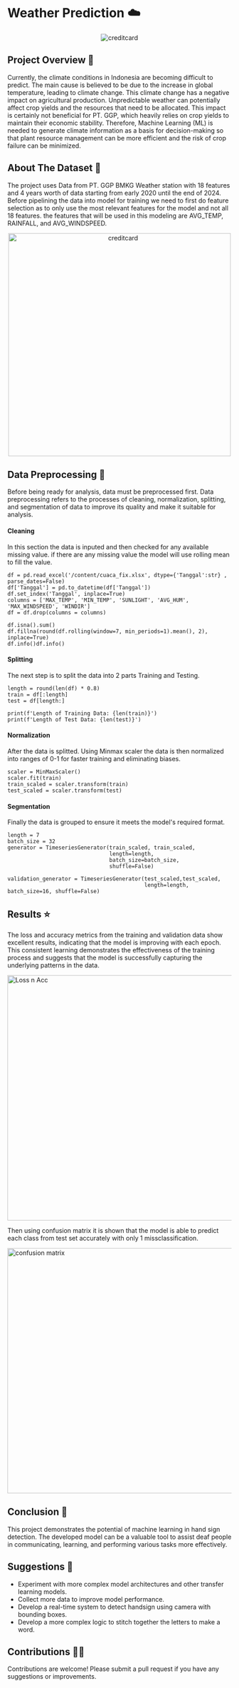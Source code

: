 # Weather Prediction ☁️
<div align="center">
  <img src="https://github.com/williiiamr/ASL_Recoginition/blob/master/img/ASL_cover.png" alt="creditcard">
</div>

## Project Overview 📑
Currently, the climate conditions in Indonesia are becoming difficult to predict. The main cause is believed to be due to the increase in global temperature, leading to climate change. This climate change has a negative impact on agricultural production. Unpredictable weather can potentially affect crop yields and the resources that need to be allocated. This impact is certainly not beneficial for PT. GGP, which heavily relies on crop yields to maintain their economic stability. Therefore, Machine Learning (ML) is needed to generate climate information as a basis for decision-making so that plant resource management can be more efficient and the risk of crop failure can be minimized.

## About The Dataset 📅
The project uses Data from PT. GGP BMKG Weather station with 18 features and 4 years worth of data starting from early 2020 until the end of 2024. Before pipelining the data into model for training we need to first do feature selection as to only use the most relevant features for the model and not all 18 features. the features that will be used in this modeling are AVG_TEMP, RAINFALL, and AVG_WINDSPEED. 
<div align="center">
  <img src="https://github.com/williiiamr/Weather-Prediction/blob/master/img/dataset.png" alt="creditcard" width='500'>
</div>

## Data Preprocessing 🔗
Before being ready for analysis, data must be preprocessed first. Data preprocessing refers to the processes of cleaning, normalization, splitting, and segmentation of data to improve its quality and make it suitable for analysis.
<br>
#### Cleaning
In this section the data is inputed and then checked for any available missing value. if there are any missing value the model will use rolling mean to fill the value.
```
df = pd.read_excel('/content/cuaca_fix.xlsx', dtype={'Tanggal':str} , parse_dates=False)
df['Tanggal'] = pd.to_datetime(df['Tanggal'])
df.set_index('Tanggal', inplace=True)
columns = ['MAX_TEMP', 'MIN_TEMP', 'SUNLIGHT', 'AVG_HUM', 'MAX_WINDSPEED', 'WINDIR']
df = df.drop(columns = columns)

df.isna().sum()
df.fillna(round(df.rolling(window=7, min_periods=1).mean(), 2), inplace=True)
df.info()df.info()
```
#### Splitting
The next step is to split the data into 2 parts Training and Testing.
```
length = round(len(df) * 0.8)
train = df[:length]
test = df[length:]

print(f'Length of Training Data: {len(train)}')
print(f'Length of Test Data: {len(test)}')
```
#### Normalization
After the data is splitted. Using Minmax scaler the data is then normalized into ranges of 0-1 for faster training and eliminating biases.
```
scaler = MinMaxScaler()
scaler.fit(train)
train_scaled = scaler.transform(train)
test_scaled = scaler.transform(test)
```

#### Segmentation
Finally the data is grouped to ensure it meets the model's required format.
```
length = 7
batch_size = 32
generator = TimeseriesGenerator(train_scaled, train_scaled,
                                length=length,
                                batch_size=batch_size,
                                shuffle=False)

validation_generator = TimeseriesGenerator(test_scaled,test_scaled,
                                           length=length, batch_size=16, shuffle=False)
```


## Results ⭐
The loss and accuracy metrics from the training and validation data show excellent results, indicating that the model is improving with each epoch. This consistent learning demonstrates the effectiveness of the training process and suggests that the model is successfully capturing the underlying patterns in the data. 
<div align="left">
  <img src="https://github.com/williiiamr/ASL_Recoginition/blob/master/img/Loss_and_acc.png" alt="Loss n Acc", width='550'>
</div>


Then using confusion matrix it is shown that the model is able to predict each class from test set accurately with only 1 missclassification.
<div align="left">
  <img src="https://github.com/williiiamr/ASL_Recoginition/blob/master/img/Confusion%20Matrix.png" alt="confusion matrix", width='550'>
</div>



## Conclusion 💾
This project demonstrates the potential of machine learning in hand sign detection. The developed model can be a valuable tool to assist deaf people in communicating, learning, and performing various tasks more effectively.

## Suggestions 📎
- Experiment with more complex model architectures and other transfer learning models.
- Collect more data to improve model performance.
- Develop a real-time system to detect handsign using camera with bounding boxes.
- Develop a more complex logic to stitch together the letters to make a word.

## Contributions 👨‍🔧
Contributions are welcome! Please submit a pull request if you have any suggestions or improvements.
